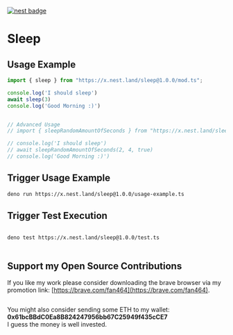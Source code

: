 [![nest badge](https://nest.land/badge.svg)](https://nest.land/package/sleep)

# Sleep

## Usage Example

```ts
import { sleep } from "https://x.nest.land/sleep@1.0.0/mod.ts";

console.log('I should sleep')
await sleep(3)
console.log('Good Morning :)')


// Advanced Usage
// import { sleepRandomAmountOfSeconds } from "https://x.nest.land/sleep@1.0.0/mod.ts";

// console.log('I should sleep')
// await sleepRandomAmountOfSeconds(2, 4, true)
// console.log('Good Morning :)')


```

## Trigger Usage Example

```sh
deno run https://x.nest.land/sleep@1.0.0/usage-example.ts
```

## Trigger Test Execution

```sh

deno test https://x.nest.land/sleep@1.0.0/test.ts
  
```

## Support my Open Source Contributions

If you like my work please consider downloading the brave browser via my
promotion link: [https://brave.com/fan464](https://brave.com/fan464).

![![](https://brave.com/)](https://brave.com/wp-content/uploads/2019/01/logotype-full-color.svg)  

You might also consider sending some ETH to my wallet: **0x61bcBBdC0Ea8B824247956bb67C25949f435cCE7**  
I guess the money is well invested.